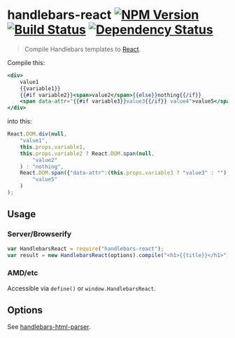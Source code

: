 # handlebars-react [![NPM Version][npm-image]][npm-url] [![Build Status][travis-image]][travis-url] [![Dependency Status][david-image]][david-url]
> Compile Handlebars templates to [React](https://facebook.github.io/react/).

Compile this:
```handlebars
<div>
	value1
	{{variable1}}
	{{#if variable2}}<span>value2</span>{{else}}nothing{{/if}}
	<span data-attr="{{#if variable3}}value3{{/if}} value4">value5</span>
</div>
```
into this:
```js
React.DOM.div(null,
	"value1",
	this.props.variable1,
	this.props.variable2 ? React.DOM.span(null,
		"value2"
	) : "nothing",
	React.DOM.span({"data-attr":(this.props.variable3 ? "value3" : "") + " value4"},
		"value5"
	)
);
```

## Usage
### Server/Browserify
```js
var HandlebarsReact = require("handlebars-react");
var result = new HandlebarsReact(options).compile("<h1>{{title}}</h1>");
```
### AMD/etc
Accessible via `define()` or `window.HandlebarsReact`.

## Options
See [handlebars-html-parser](https://github.com/stevenvachon/handlebars-html-parser).


[npm-image]: https://img.shields.io/npm/v/handlebars-react.svg
[npm-url]: https://npmjs.org/package/handlebars-react
[travis-image]: https://img.shields.io/travis/stevenvachon/handlebars-react.svg
[travis-url]: https://travis-ci.org/stevenvachon/handlebars-react
[david-image]: https://img.shields.io/david/stevenvachon/handlebars-react.svg
[david-url]: https://david-dm.org/stevenvachon/handlebars-react
